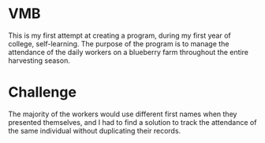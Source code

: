 # VMB

This is my first attempt at creating a program, during my first year of college, self-learning. The purpose of the program is to manage the attendance of the daily workers on a blueberry farm throughout the entire harvesting season.

# Challenge

The majority of the workers would use different first names when they presented themselves, and I had to find a solution to track the attendance of the same individual without duplicating their records.

